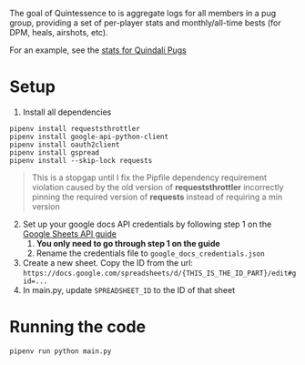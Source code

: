 The goal of Quintessence to is aggregate logs for all members in a pug group, providing a set of per-player stats and monthly/all-time bests (for DPM, heals, airshots, etc).

For an example, see the [stats for Quindali Pugs](https://docs.google.com/spreadsheets/d/13lTISEHbpGld1-wtu9dTYd3KCAoKkOegzIiRA4KhYeU/)

# Setup
1. Install all dependencies
```
pipenv install requeststhrottler
pipenv install google-api-python-client
pipenv install oauth2client
pipenv install gspread
pipenv install --skip-lock requests
```
> This is a stopgap until I fix the Pipfile dependency requirement violation caused by the old version of **requeststhrottler** incorrectly pinning the required version of **requests** instead of requiring a min version

2. Set up your google docs API credentials by following step 1 on the [Google Sheets API guide](https://developers.google.com/sheets/api/quickstart/python)
    1. **You only need to go through step 1 on the guide**
    2. Rename the credentials file to `google_docs_credentials.json`
3. Create a new sheet. Copy the ID from the url: `https://docs.google.com/spreadsheets/d/{THIS_IS_THE_ID_PART}/edit#gid=...`
4. In main.py, update `SPREADSHEET_ID` to the ID of that sheet

# Running the code
`pipenv run python main.py`
